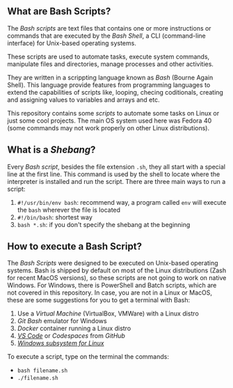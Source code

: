 ## What are Bash Scripts?

The *Bash scripts* are text files that contains one or more instructions or commands that are executed by the
*Bash Shell*, a CLI (command-line interface) for Unix-based operating systems.

These scripts are used to automate tasks, execute system commands, manipulate files and directories, manage processes and other activities.

They are written in a scrippting language known as *Bash* (Bourne Again Shell). This language provide features from programming languages to extend the capabilities of scripts like, looping, checing coditionals, creating and assigning values to variables and arrays and etc.

This repository contains some *scripts* to automate some tasks on Linux or just some cool projects. The main OS system used here was Fedora 40 (some commands may not work properly on other Linux distributions).

## What is a *Shebang*?

Every *Bash script*, besides the file extension `.sh`, they all start with a special line at the first line. This command is used by the shell to locate where the interpreter is installed and run the script. There are three main ways to run a script:

1. `#!/usr/bin/env bash`: recommend way, a program called `env` will execute the `bash` wherever the file is located
2. `#!/bin/bash`: shortest way
3. `bash *.sh`: if you don't specify the shebang at the beginning

## How to execute a Bash Script?

The *Bash Scripts* were designed to be executed on Unix-based operating systems. Bash is shipped by default on most of the Linux distributions (Zash for recent MacOS versions), so these scripts are not going to work on native Windows. For Windows, there is PowerShell and Batch scripts, which are not covered in this repository. In case, you are not in a Linux or MacOS, these are some suggestions for you to get a terminal with Bash:

1. Use a *Virtual Machine* (VirtualBox, VMWare) with a Linux distro
2. *Git Bash* emulator for Windows
3. *Docker* container running a Linux distro
4. [*VS Code*](https://code.visualstudio.com/) or *Codespaces* from *GitHub*
5. [*Windows subsystem for Linux*](https://learn.microsoft.com/en-us/windows/wsl/about)


To execute a script, type on the terminal the commands:
* `bash filename.sh`
* `./filename.sh`
